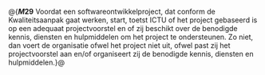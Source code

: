 @{**$M29$**
Voordat een softwareontwikkelproject, dat conform de Kwaliteitsaanpak gaat werken, start, toetst ICTU of het project gebaseerd is op een adequaat projectvoorstel en of zij beschikt over de benodigde kennis, diensten en hulpmiddelen om het project te ondersteunen. Zo niet, dan voert de organisatie ofwel het project niet uit, ofwel past zij het projectvoorstel aan en/of organiseert zij de benodigde kennis, diensten en hulpmiddelen.}@
